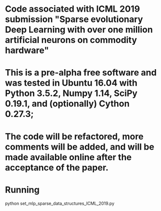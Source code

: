 # Code associated with ICML 2019 submission "Sparse evolutionary Deep Learning with over one million artificial neurons on commodity hardware"
# This is a pre-alpha free software and was tested in Ubuntu 16.04 with Python 3.5.2, Numpy 1.14, SciPy 0.19.1, and (optionally) Cython 0.27.3;
# The code will be refactored, more comments will be added, and will be made available online after the acceptance of the paper.
# Running
python set_mlp_sparse_data_structures_ICML_2019.py
